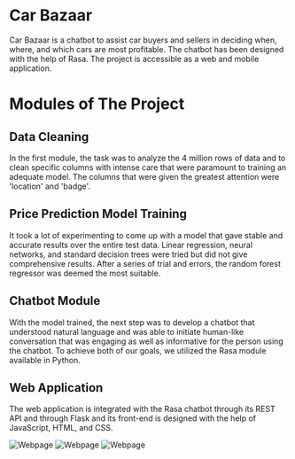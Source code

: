 # Car Bazaar
Car Bazaar is a chatbot to assist car buyers and sellers in deciding when, where, and which cars are most profitable. The chatbot has been designed with the help of Rasa. The project is accessible as a web and mobile application.

# Modules of The Project
## Data Cleaning
In the first module, the task was to analyze the 4 million rows of data and to clean specific columns with intense care that were paramount to training an adequate model. The columns that were given the greatest attention were 'location' and 'badge'.

## Price Prediction Model Training
It took a lot of experimenting to come up with a model that gave stable and accurate results over the entire test data. Linear regression, neural networks, and standard decision trees were tried but did not give comprehensive results. After a series of trial and errors, the random forest regressor was deemed the most suitable.

## Chatbot Module
With the model trained, the next step was to develop a chatbot that understood natural language and was able to initiate human-like conversation that was engaging as well as informative for the person using the chatbot. To achieve both of our goals, we utilized the Rasa module available in Python.

## Web Application
The web application is integrated with the Rasa chatbot through its REST API and through Flask and its front-end is designed with the help of JavaScript, HTML, and CSS.

![Webpage](screenshots/1.jpg)
![Webpage](screenshots/2.jpg)
![Webpage](screenshots/3.jpg)

